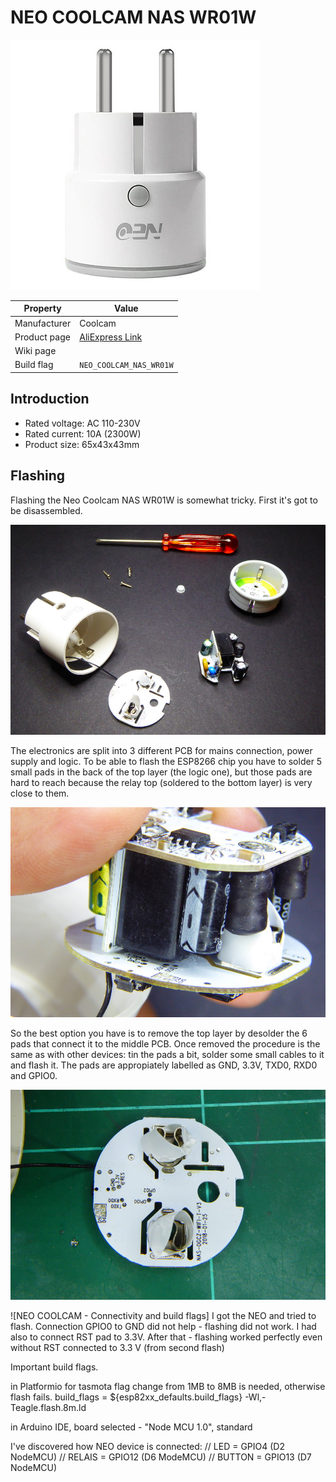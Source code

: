 # NEO COOLCAM NAS WR01W

![NEO COOLCAM NAS WR01W](images/devices/neo-coolcam-wifi.jpg)

|Property|Value|
|---|---|
|Manufacturer|Coolcam|
|Product page|[AliExpress Link](https://www.aliexpress.com/item/NEO-COOLCAM-Wifi-Smart-Plug-EU-Socket-Support-Alexa-Google-Home-IFTTT-Outlet-With-Timer-and/32859702805.html)|
|Wiki page||
|Build flag|`NEO_COOLCAM_NAS_WR01W`|

## Introduction

* Rated voltage: AC 110-230V 
* Rated current: 10A (2300W)
* Product size: 65x43x43mm

## Flashing

Flashing the Neo Coolcam NAS WR01W is somewhat tricky. First it's got to be disassembled. 

![NEO COOLCAM - Disassembled](images/flashing/neo-coolcam-nas-wr01w-disassemble.jpg)

The electronics are split into 3 different PCB for mains connection, power supply and logic. To be able to flash the ESP8266 chip you have to solder 5 small pads in the back of the top layer (the logic one), but those pads are hard to reach because the relay top (soldered to the bottom layer) is very close to them.

![NEO COOLCAM - Layers](images/flashing/neo-coolcam-nas-wr01w-layers.jpg)

So the best option you have is to remove the top layer by desolder the 6 pads that connect it to the middle PCB. Once removed the procedure is the same as with other devices: tin the pads a bit, solder some small cables to it and flash it. The pads are appropiately labelled as GND, 3.3V, TXD0, RXD0 and GPIO0.

![NEO COOLCAM - Pads](images/flashing/neo-coolcam-nas-wr01w-pads.jpg)

![NEO COOLCAM - Connectivity and build flags]
I got the NEO and tried to flash. Connection GPIO0 to GND did not help - flashing did not work. I had also to connect RST pad to 3.3V. After that - flashing worked perfectly even without RST connected to 3.3 V (from second flash)

Important build flags.

in Platformio for tasmota flag change from 1MB to 8MB is needed, otherwise flash fails. build_flags = ${esp82xx_defaults.build_flags} -Wl,-Teagle.flash.8m.ld

in Arduino IDE, board selected - "Node MCU 1.0", standard

I've discovered how NEO device is connected: // LED = GPIO4 (D2 NodeMCU) // RELAIS = GPIO12 (D6 ModeMCU) // BUTTON = GPIO13 (D7 NodeMCU)